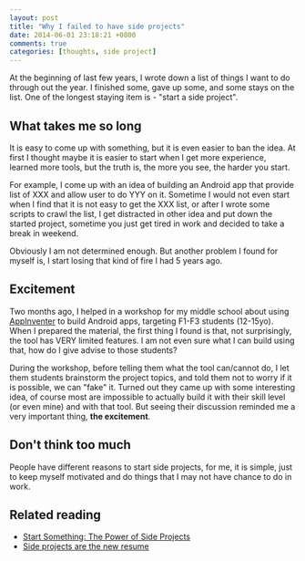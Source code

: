 ```yaml
---
layout: post
title: "Why I failed to have side projects"
date: 2014-06-01 23:18:21 +0800
comments: true
categories: [thoughts, side project]
---
```



At the beginning of last few years, I wrote down a list of things I want to do through out the year. I finished some, gave up some, and some stays on the list. One of the longest staying item is - "start a side project". 

## What takes me so long

It is easy to come up with something, but it is even easier to ban the idea. At first I thought maybe it is easier to start when I get more experience, learned more tools, but the truth is, the more you see, the harder you start.

For example, I come up with an idea of building an Android app that provide list of XXX and allow user to do YYY on it. Sometime I would not even start when I find that it is not easy to get the XXX list, or after I wrote some scripts to crawl the list, I get distracted in other idea and put down the started project, sometime you just get tired in work and decided to take a break in weekend.

Obviously I am not determined enough. But another problem I found for myself is, I start losing that kind of fire I had 5 years ago. 

## Excitement

Two months ago, I helped in a workshop for my middle school about using [AppInventer](http://appinventor.mit.edu/explore/) to build Android apps, targeting F1-F3 students (12-15yo). When I prepared the material, the first thing I found is that, not surprisingly, the tool has VERY limited features. I am not even sure what I can build using that, how do I give advise to those students?

During the workshop, before telling them what the tool can/cannot do, I let them students brainstorm the project topics, and told them not to worry if it is possible, we can "fake" it. Turned out they came up with some interesting idea, of course most are impossible to actually build it with their skill level (or even mine) and with that tool. But seeing their discussion reminded me a very important thing, **the excitement**. 

## Don't think too much

People have different reasons to start side projects, for me, it is simple, just to keep myself motivated and do things that I may not have chance to do in work. 



## Related reading

* [Start Something: The Power of Side Projects](https://medium.com/busy-building-things/start-something-the-power-of-side-projects-648223f673af)
* [Side projects are the new resume](https://medium.com/freelancers-life/side-projects-are-the-new-resume-a07e211240b2)


